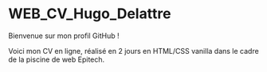 # WEB_CV_Hugo_Delattre

Bienvenue sur mon profil GitHub !

Voici mon CV en ligne, réalisé en 2 jours en HTML/CSS vanilla dans le cadre de la piscine de web Epitech.